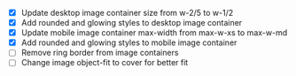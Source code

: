 - [x] Update desktop image container size from w-2/5 to w-1/2
- [x] Add rounded and glowing styles to desktop image container
- [x] Update mobile image container max-width from max-w-xs to max-w-md
- [x] Add rounded and glowing styles to mobile image container
- [ ] Remove ring border from image containers
- [ ] Change image object-fit to cover for better fit
